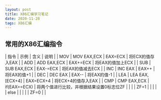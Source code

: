 ```yaml
---
layout: post
title: X86汇编学习笔记
date: 2020-11-28 
tags: X86汇编
---
```


## **常用的X86汇编指令**

| 指令 | 示例 | 含义 | 说明 |
| MOV | MOV EAX,ECX | EAX=ECX | 将ECX的值存入EAX |
| ADD | ADD EAX,ECX | EAX+=ECX | 将EAX的值加上ECX |
| SUB | SUB EAX,ECX | EAX-=ECX | 将EAX的值减去ECX |
| INC | INC EAX | EAX++ | 将EAX的值+1 |
| DEC | DEC EAX | EAX-- | 将EAX的值-1 |
| LEA | LEA EAX,[ECX+4] | EAX=ECX+4 | 将ECX+4的值存入EAX |
| CMP | CMP EAX,ECX | if(EAX==ECX) | 将两个值进行比较，并根据结果设置0标志位ZF |
|     |             | ZF=1 |  |
|     |             | else |  |
|     |             | ZF=0 |  |

